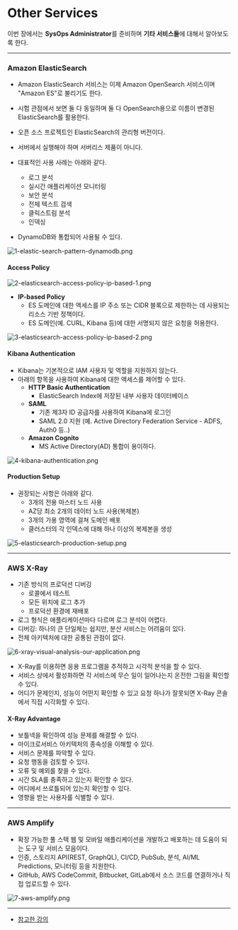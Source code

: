 # Other Services

이번 장에서는 **SysOps Administrator**를 준비하며 **기타 서비스들**에 대해서 알아보도록 한다.

---

### Amazon ElasticSearch

- Amazon ElasticSearch 서비스는 이제 Amazon OpenSearch 서비스이며 "Amazon ES"로 불리기도 한다.
- 시험 관점에서 보면 둘 다 동일하며 둘 다 OpenSearch용으로 이름이 변경된 ElasticSearch를 활용한다.
- 오픈 소스 프로젝트인 ElasticSearch의 관리형 버전이다.
- 서버에서 실행해야 하며 서버리스 제품이 아니다.
- 대표적인 사용 사례는 아래와 같다.
  - 로그 분석
  - 실시간 애플리케이션 모니터링
  - 보안 분석
  - 전체 텍스트 검색
  - 클릭스트림 분석
  - 인덱싱

- DynamoDB와 통합되어 사용될 수 있다.

![1-elastic-search-pattern-dynamodb.png](images%2F1-elastic-search-pattern-dynamodb.png)

#### Access Policy

![2-elasticsearch-access-policy-ip-based-1.png](images%2F2-elasticsearch-access-policy-ip-based-1.png)

- **IP-based Policy**
  - ES 도메인에 대한 액세스를 IP 주소 또는 CIDR 블록으로 제한하는 데 사용되는 리소스 기반 정책이다.
  - ES 도메인(예. CURL, Kibana 등)에 대한 서명되지 않은 요청을 허용한다.

![3-elasticsearch-access-policy-ip-based-2.png](images%2F3-elasticsearch-access-policy-ip-based-2.png)

#### Kibana Authentication

- Kibana는 기본적으로 IAM 사용자 및 역할을 지원하지 않는다.
- 아래의 항목을 사용하여 Kibana에 대한 액세스를 제어할 수 있다.
  - **HTTP Basic Authentication**
    - ElasticSearch Index에 저장된 내부 사용자 데이터베이스
  - **SAML**
    - 기존 제3자 ID 공급자를 사용하여 Kibana에 로그인
    - SAML 2.0 지원 (예. Active Directory Federation Service - ADFS, Auth0 등..)
  - **Amazon Cognito**
    - MS Active Directory(AD) 통합이 용이하다.

![4-kibana-authentication.png](images%2F4-kibana-authentication.png)

#### Production Setup

- 권장되는 사항은 아래와 같다.
  - 3개의 전용 마스터 노드 사용
  - AZ당 최소 2개의 데이터 노드 사용(복제본)
  - 3개의 가용 영역에 걸쳐 도메인 배포
  - 클러스터의 각 인덱스에 대해 하나 이상의 복제본을 생성

![5-elasticsearch-production-setup.png](images%2F5-elasticsearch-production-setup.png)

---

### AWS X-Ray

- 기존 방식의 프로덕션 디버깅
  - 로콜에서 테스트
  - 모든 위치에 로그 추가
  - 프로덕션 환경에 재배포
- 로그 형식은 애플리케이션마다 다르며 로그 분석이 어렵다.
- 디버깅: 하나의 큰 단일체는 쉽지만, 분산 서비스는 어려움이 있다.
- 전체 아키텍처에 대한 공통된 관점이 없다.

![6-xray-visual-analysis-our-application.png](images%2F6-xray-visual-analysis-our-application.png)

- X-Ray를 이용하면 응용 프로그램을 추적하고 시각적 분석을 할 수 있다.
- 서비스 상에서 활성화하면 각 서비스에 무슨 일이 일어나는지 온전한 그림을 확인할 수 있다.
- 어디가 문제인지, 성능이 어떤지 확인할 수 있고 요청 하나가 잘못되면 X-Ray 콘솔에서 직접 시각화할 수 있다.

#### X-Ray Advantage

- 보틀넥을 확인하여 성능 문제를 해결할 수 있다.
- 마이크로서비스 아키텍처의 종속성을 이해할 수 있다.
- 서비스 문제를 파악할 수 있다.
- 요청 행동을 검토할 수 있다.
- 오류 및 예외를 찾을 수 있다.
- 시간 SLA를 충족하고 있는지 확인할 수 있다.
- 어디에서 쓰로틀되어 있는지 확인할 수 있다.
- 영향을 받는 사용자를 식별할 수 있다.

---

### AWS Amplify

- 확장 가능한 풀 스택 웹 및 모바일 애플리케이션을 개발하고 배포하는 데 도움이 되는 도구 및 서비스 모음이다.
- 인증, 스토리지 API(REST, GraphQL), CI/CD, PubSub, 분석, AI/ML Predictions, 모니터링 등을 지원한다.
- GitHub, AWS CodeCommit, Bitbucket, GitLab에서 소스 코드를 연결하거나 직접 업로드할 수 있다.

![7-aws-amplify.png](images%2F7-aws-amplify.png)

---

- [참고한 강의](https://www.udemy.com/course/ultimate-aws-certified-sysops-administrator-associate/)
